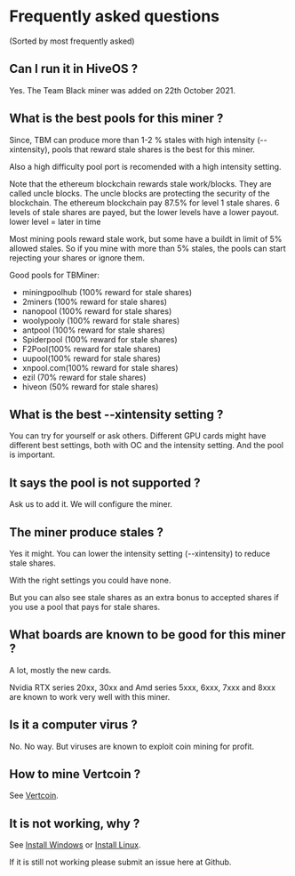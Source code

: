 # Frequently asked questions

(Sorted by most frequently asked)

## Can I run it in HiveOS ?

Yes. The Team Black miner was added on 22th October 2021.

## What is the best pools for this miner ?

Since, TBM can produce more than 1-2 % stales with high intensity (--xintensity), pools that reward stale shares is the best for this miner.

Also a high difficulty pool port is recomended with a high intensity setting.

Note that the ethereum blockchain rewards stale work/blocks. They are called uncle blocks. The uncle blocks are protecting the security of the blockchain.
The ethereum blockchain pay 87.5% for level 1 stale shares. 6 levels of stale shares are payed, but the lower levels have a lower payout. lower level = later in time

Most mining pools reward stale work, but some have a buildt in limit of 5% allowed stales. So if you mine with more than 5% stales, the pools can start rejecting your shares
or ignore them. 

Good pools for TBMiner:
+ miningpoolhub (100% reward for stale shares)
+ 2miners (100% reward for stale shares)
+ nanopool (100% reward for stale shares)
+ woolypooly (100% reward for stale shares)
+ antpool (100% reward for stale shares)
+ Spiderpool (100% reward for stale shares)
+ F2Pool(100% reward for stale shares)
+ uupool(100% reward for stale shares)
+ xnpool.com(100% reward for stale shares)
+ ezil (70% reward for stale shares)
+ hiveon (50% reward for stale shares)

## What is the best --xintensity setting ?

You can try for yourself or ask others.
Different GPU cards might have different best settings,
both with OC and the intensity setting. And the pool is important.

## It says the pool is not supported ?

Ask us to add it. We will configure the miner. 

## The miner produce stales ?

Yes it might. You can lower the intensity setting (--xintensity) to reduce stale shares.

With the right settings you could have none.

But you can also see stale shares as an extra bonus to accepted shares if you use a pool that pays for stale shares.

## What boards are known to be good for this miner ?

A lot, mostly the new cards.

Nvidia RTX series 20xx, 30xx and Amd series 5xxx, 6xxx, 7xxx and 8xxx are known to work very well with this miner.

## Is it a computer virus ?

No. No way. But viruses are known to exploit coin mining for profit.

## How to mine Vertcoin ?

See [Vertcoin](https://github.com/sp-hash/TeamBlackMiner/blob/main/VERTCOIN.md).

## It is not working, why ?

See [Install Windows](https://github.com/sp-hash/TeamBlackMiner/blob/main/INSTALL_WINDOWS.md) or [Install Linux](https://github.com/sp-hash/TeamBlackMiner/blob/main/INSTALL_LINUX.md).

If it is still not working please submit an issue here at Github.
